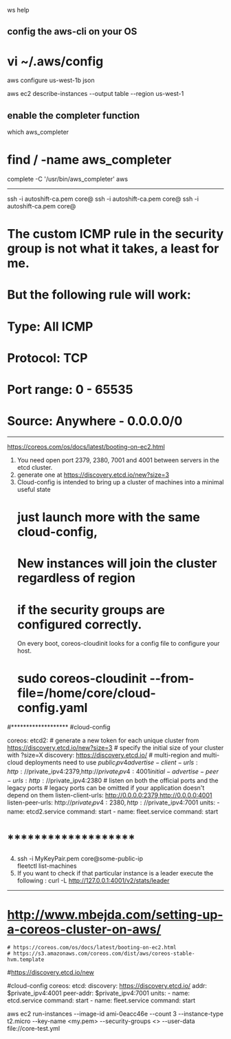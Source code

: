 ws help
## config the aws-cli on your OS
# vi ~/.aws/config
aws configure
  <myKEY>
  <myPWD>
  us-west-1b
  json

aws ec2 describe-instances --output table --region us-west-1

## enable the completer function
which aws_completer
# find / -name aws_completer
complete -C '/usr/bin/aws_completer' aws

********************************

ssh -i autoshift-ca.pem core@<IP>
ssh -i autoshift-ca.pem core@<IP>
ssh -i autoshift-ca.pem core@<IP>

#
# The custom ICMP rule in the security group is not what it takes, a least for me. 
# But the following rule will work:
# Type: All ICMP 
# Protocol: TCP
# Port range: 0 - 65535
# Source: Anywhere - 0.0.0.0/0


*******************
https://coreos.com/os/docs/latest/booting-on-ec2.html

1.	You need open port 2379, 2380, 7001 and 4001 between servers in the etcd cluster. 
2.	generate one at https://discovery.etcd.io/new?size=3
3.  Cloud-config is intended to bring up a cluster of machines into a minimal useful state
	# just launch more with the same cloud-config, 
	# New instances will join the cluster regardless of region 
	# 	if the security groups are configured correctly.
	On every boot, coreos-cloudinit looks for a config file to configure your host. 
	# sudo coreos-cloudinit --from-file=/home/core/cloud-config.yaml

#*******************
#cloud-config

coreos:
  etcd2:
    # generate a new token for each unique cluster from https://discovery.etcd.io/new?size=3
    # specify the initial size of your cluster with ?size=X
    discovery: https://discovery.etcd.io/<token>
    # multi-region and multi-cloud deployments need to use $public_ipv4
    advertise-client-urls: http://$private_ipv4:2379,http://$private_ipv4:4001
    initial-advertise-peer-urls: http://$private_ipv4:2380
    # listen on both the official ports and the legacy ports
    # legacy ports can be omitted if your application doesn't depend on them
    listen-client-urls: http://0.0.0.0:2379,http://0.0.0.0:4001
    listen-peer-urls: http://$private_ipv4:2380,http://$private_ipv4:7001
  units:
    - name: etcd2.service
      command: start
    - name: fleet.service
      command: start
# *******************        
4. ssh -i MyKeyPair.pem core@some-public-ip  
fleetctl list-machines  
5. If you want to check if that particular instance is a leader execute the following :
curl -L http://127.0.0.1:4001/v2/stats/leader  


*******************
# http://www.mbejda.com/setting-up-a-coreos-cluster-on-aws/

	# https://coreos.com/os/docs/latest/booting-on-ec2.html
	# https://s3.amazonaws.com/coreos.com/dist/aws/coreos-stable-hvm.template

#https://discovery.etcd.io/new

#cloud-config
coreos:
  etcd:
    discovery: https://discovery.etcd.io/<token>
    addr: $private_ipv4:4001
    peer-addr: $private_ipv4:7001
  units:
    - name: etcd.service
      command: start
    - name: fleet.service
      command: start

aws ec2 run-instances --image-id ami-0eacc46e --count 3 --instance-type t2.micro --key-name <my.pem> --security-groups <> --user-data file://core-test.yml  
